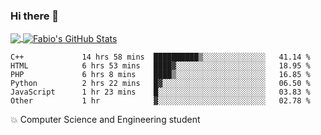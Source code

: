 ### Hi there 👋
<a href="https://github.com/fabiovincenzi/fabiovincenzi">
  <img align="center" src="https://github-readme-stats.vercel.app/api/top-langs/?username=fabiovincenzi&title_color=ffffff&text_color=c9cacc&icon_color=2bbc8a&bg_color=1d1f21&langs_count=3" />
</a>
<a href="https://github.com/fabiovincenzi/fabiovincenzi">
  <img align="center" src="https://github-readme-stats.vercel.app/api?username=fabiovincenzi&show_icons=true&line_height=27&count_private=true&title_color=ffffff&text_color=c9cacc&icon_color=2bbc8a&bg_color=1d1f21" alt="Fabio's GitHub Stats" />
</a>
<!--START_SECTION:waka-->

```text
C++             14 hrs 58 mins  ██████████▒░░░░░░░░░░░░░░   41.14 %
HTML            6 hrs 53 mins   ████▓░░░░░░░░░░░░░░░░░░░░   18.95 %
PHP             6 hrs 8 mins    ████▒░░░░░░░░░░░░░░░░░░░░   16.85 %
Python          2 hrs 22 mins   █▓░░░░░░░░░░░░░░░░░░░░░░░   06.50 %
JavaScript      1 hr 23 mins    █░░░░░░░░░░░░░░░░░░░░░░░░   03.83 %
Other           1 hr            ▓░░░░░░░░░░░░░░░░░░░░░░░░   02.78 %
```

<!--END_SECTION:waka-->

:boom: Computer Science and Engineering student
